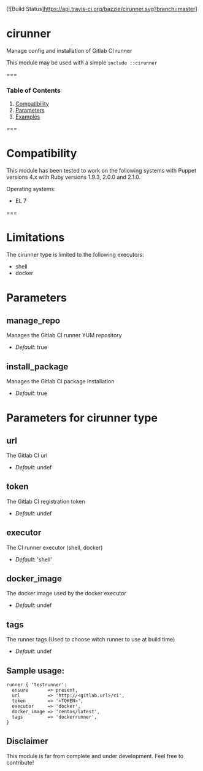 [![Build Status]https://api.travis-ci.org/bazzie/cirunner.svg?branch=master]
# cirunner

Manage config and installation of Gitlab CI runner

This module may be used with a simple `include ::cirunner`

===

### Table of Contents
1. [Compatibility](#compatibility)
1. [Parameters](#parameters)
1. [Examples](#sample-usage)

===

# Compatibility

This module has been tested to work on the following systems with Puppet
versions 4.x with Ruby versions 1.9.3, 2.0.0 and 2.1.0.

Operating systems:
* EL 7

===

# Limitations

The cirunner type is limited to the following executors:
* shell
* docker

# Parameters

manage_repo
-----------
Manages the Gitlab CI runner YUM repository

- *Default*: true

install_package
-----------
Manages the Gitlab CI package installation

- *Default*: true

# Parameters for cirunner type

url
-----------
The Gitlab CI url

- *Default*: undef

token
-----------
The Gitlab CI registration token

- *Default*: undef

executor
-----------
The CI runner executor (shell, docker)

- *Default*: 'shell'

docker_image
-----------
The docker image used by the docker executor

- *Default*: undef

tags
-----------
The runner tags (Used to choose witch runner to use at build time)

- *Default*: undef


## Sample usage:

``` Puppet
runner { 'testrunner':
  ensure       => present,
  url          => 'http://<gitlab.url>/ci',
  token        => '<TOKEN>',
  executor     => 'docker',
  docker_image => 'centos/latest',
  tags         => 'dockerrunner',
}
```

## Disclaimer

This module is far from complete and under development.
Feel free to contribute!
